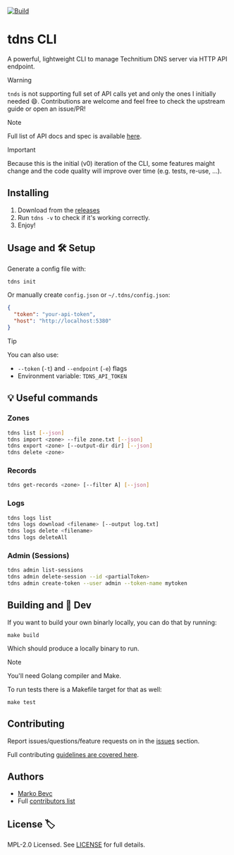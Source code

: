 [![Build](https://github.com/mbevc1/tdns/actions/workflows/build.yaml/badge.svg)](https://github.com/mbevc1/tdns/actions/workflows/build.yaml)

# tdns CLI

A powerful, lightweight CLI to manage Technitium DNS server via HTTP API endpoint.

> [!WARNING]
`tnds` is not supporting full set of API calls yet and only the ones I initially
needed :smile:. Contributions are welcome and feel free to check the upstream
guide or open an issue/PR!

> [!NOTE]
Full list of API docs and spec is available [here](https://github.com/TechnitiumSoftware/DnsServer/blob/master/APIDOCS.md).

> [!IMPORTANT]
Because this is the initial (v0) iteration of the CLI, some features maight
change and the code quality will improve over time (e.g. tests, re-use, ...).

## Installing

1. Download from the [releases](https://github.com/mbevc1/tdns/releases)
2. Run `tdns -v` to check if it's working correctly.
3. Enjoy!

## Usage and 🛠 Setup

Generate a config file with:

```bash
tdns init
```

Or manually create `config.json` or `~/.tdns/config.json`:

```json
{
  "token": "your-api-token",
  "host": "http://localhost:5380"
}
```

> [!TIP]
You can also use:
- `--token` (`-t`) and `--endpoint` (`-e`) flags
- Environment variable: `TDNS_API_TOKEN`

## 💡 Useful commands

### Zones

```bash
tdns list [--json]
tdns import <zone> --file zone.txt [--json]
tdns export <zone> [--output-dir dir] [--json]
tdns delete <zone>
```

### Records

```bash
tdns get-records <zone> [--filter A] [--json]
```

### Logs

```bash
tdns logs list
tdns logs download <filename> [--output log.txt]
tdns logs delete <filename>
tdns logs deleteAll
```

### Admin (Sessions)

```bash
tdns admin list-sessions
tdns admin delete-session --id <partialToken>
tdns admin create-token --user admin --token-name mytoken
```

## Building and 🧪 Dev

If you want to build your own binarly locally, you can do that by running:

```shell
make build
```

Which should produce a locally binary to run.

> [!NOTE]
You'll need Golang compiler and Make.

To run tests there is a Makefile target for that as well:

```shell
make test
```

## Contributing

Report issues/questions/feature requests on in the [issues](https://github.com/mbevc1/tdns/issues/new) section.

Full contributing [guidelines are covered here](.github/CONTRIBUTING.md).

## Authors

* [Marko Bevc](https://github.com/mbevc1)
* Full [contributors list](https://github.com/mbevc1/tdns/graphs/contributors)

## License 🏷

MPL-2.0 Licensed. See [LICENSE](LICENSE) for full details.
<!-- https://choosealicense.com/licenses/ -->
